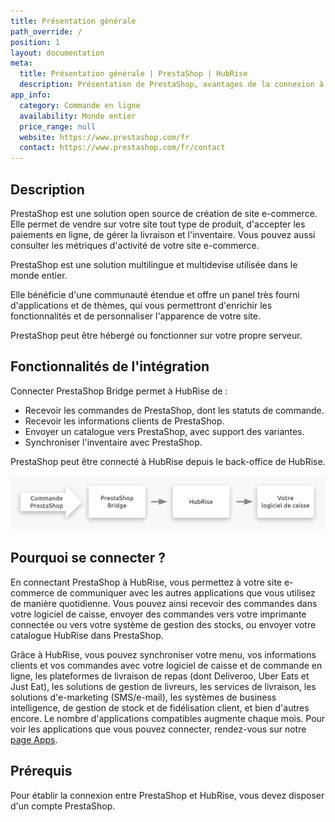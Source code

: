 ```yaml
---
title: Présentation générale
path_override: /
position: 1
layout: documentation
meta:
  title: Présentation générale | PrestaShop | HubRise
  description: Présentation de PrestaShop, avantages de la connexion à HubRise, fonctionnalités de l'intégration. Synchronisez les données entre logiciel de caisse et applications.
app_info:
  category: Commande en ligne
  availability: Monde entier
  price_range: null
  website: https://www.prestashop.com/fr
  contact: https://www.prestashop.com/fr/contact
---
```


## Description

PrestaShop est une solution open source de création de site e-commerce. Elle permet de vendre sur votre site tout type de produit, d'accepter les paiements en ligne, de gérer la livraison et l'inventaire. Vous pouvez aussi consulter les métriques d'activité de votre site e-commerce.

PrestaShop est une solution multilingue et multidevise utilisée dans le monde entier.

Elle bénéficie d'une communauté étendue et offre un panel très fourni d'applications et de thèmes, qui vous permettront d'enrichir les fonctionnalités et de personnaliser l'apparence de votre site.

PrestaShop peut être hébergé ou fonctionner sur votre propre serveur.

## Fonctionnalités de l'intégration

Connecter PrestaShop Bridge permet à HubRise de :

- Recevoir les commandes de PrestaShop, dont les statuts de commande.
- Recevoir les informations clients de PrestaShop.
- Envoyer un catalogue vers PrestaShop, avec support des variantes.
- Synchroniser l'inventaire avec PrestaShop.

PrestaShop peut être connecté à HubRise depuis le back-office de HubRise.

![Schéma du flux de connexion entre PrestaShop, PrestaShop Bridge et HubRise](./images/000-2x-connection-diagram.png)

## Pourquoi se connecter ?

En connectant PrestaShop à HubRise, vous permettez à votre site e-commerce de communiquer avec les autres applications que vous utilisez de manière quotidienne. Vous pouvez ainsi recevoir des commandes dans votre logiciel de caisse, envoyer des commandes vers votre imprimante connectée ou vers votre système de gestion des stocks, ou envoyer votre catalogue HubRise dans PrestaShop.

Grâce à HubRise, vous pouvez synchroniser votre menu, vos informations clients et vos commandes avec votre logiciel de caisse et de commande en ligne, les plateformes de livraison de repas (dont Deliveroo, Uber Eats et Just Eat), les solutions de gestion de livreurs, les services de livraison, les solutions d'e-marketing (SMS/e-mail), les systèmes de business intelligence, de gestion de stock et de fidélisation client, et bien d'autres encore. Le nombre d'applications compatibles augmente chaque mois. Pour voir les applications que vous pouvez connecter, rendez-vous sur notre [page Apps](/apps).

## Prérequis

Pour établir la connexion entre PrestaShop et HubRise, vous devez disposer d'un compte PrestaShop.
